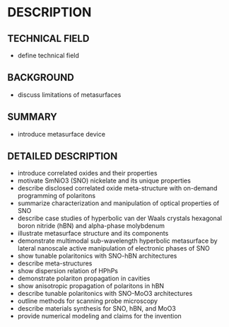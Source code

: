 # DESCRIPTION

## TECHNICAL FIELD

- define technical field

## BACKGROUND

- discuss limitations of metasurfaces

## SUMMARY

- introduce metasurface device

## DETAILED DESCRIPTION

- introduce correlated oxides and their properties
- motivate SmNiO3 (SNO) nickelate and its unique properties
- describe disclosed correlated oxide meta-structure with on-demand programming of polaritons
- summarize characterization and manipulation of optical properties of SNO
- describe case studies of hyperbolic van der Waals crystals hexagonal boron nitride (hBN) and alpha-phase molybdenum
- illustrate metasurface structure and its components
- demonstrate multimodal sub-wavelength hyperbolic metasurface by lateral nanoscale active manipulation of electronic phases of SNO
- show tunable polaritonics with SNO-hBN architectures
- describe meta-structures
- show dispersion relation of HPhPs
- demonstrate polariton propagation in cavities
- show anisotropic propagation of polaritons in hBN
- describe tunable polaritonics with SNO-MoO3 architectures
- outline methods for scanning probe microscopy
- describe materials synthesis for SNO, hBN, and MoO3
- provide numerical modeling and claims for the invention

